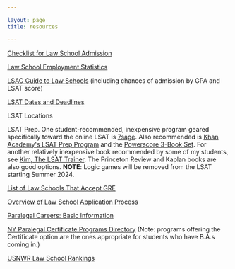 ```yaml
---

layout: page
title: resources

---
```


[Checklist for Law School Admission](http://www.lsac.org/jd/applying-to-law-school/lsat-cas-checklist)

[Law School Employment Statistics](http://abarequireddisclosures.org/MainHome.aspx)

[LSAC Guide to Law Schools](https://officialguide.lsac.org/Release/OfficialGuide_Default.aspx) (including chances of admission by GPA and LSAT score)

[LSAT Dates and Deadlines](https://www.lsac.org/lsat/lsat-dates-deadlines-score-release-dates)

LSAT Locations 

LSAT Prep.  One student-recommended, inexpensive program geared specifically toward the online LSAT is [7sage](https://7sage.com/). Also recommended is [Khan Academy's LSAT Prep Program](https://www.khanacademy.org/prep/lsat) and the [Powerscore 3-Book Set](https://www.powerscore.com/lsat/publications).  For another relatively inexpensive book recommended by some of my students, see [Kim, The LSAT Trainer](https://www.amazon.com/LSAT-Trainer-Remarkable-Self-Study-Self-Driven/dp/0989081532/ref=la_B00CQEERIO_1_1?s=books&ie=UTF8&qid=1525126177&sr=1-1). The Princeton Review and Kaplan books are also good options.  <b>NOTE</b>: Logic games will be removed from the LSAT starting Summer 2024.

[List of Law Schools That Accept GRE](https://www.ets.org/gre/test-takers/admissions-resources/law-school/program-list.html)

[Overview of Law School Application Process](https://www.lsac.org/applying-law-school/jd-application-process)

[Paralegal Careers: Basic Information](https://www.americanbar.org/groups/paralegals/profession-information/educational-information-for-paralegals/)

[NY Paralegal Certificate Programs Directory](https://www.americanbar.org/groups/paralegals/paralegal-resource-directory/paralegal-resource-directory1/?q=New%20York&hl=on&hl.fl=title%2Cdescription&wt=json&start=0&rows=10&path=%2Fcontent%2Faba-cms-dotorg%2Fen%2Fgroups%2Fparalegals%2Fparalegal-resource-directory&defType=dismax&mm=75%25&fl=id%3Aid%2Cscore%3Ascore%2Ctitle%3Atitle_s%2Cdescription%3Adescription_txt_en%2Curl%3Aurl_s%2CpublishedDate%3Apublished_date_dt%2CPublishing%20Entity%3APublishing_Entity%2CTopics%3ATopics%2CresourceType%3Asling_resource_type_s%2CcqTags%3Acq_tags%2CisProduct%3Ais_product_b%2Csku%3Aproduct_id_s%2CchildProducts%3Achild_product_ids_ss%2ClistPrice%3Alist_price_s%2CproductType%3Aproduct_class_code_description_s%2Cimagery%3Aimage_url_ss%2Cauthor%3Aauthor_ss&json.facet=%7B%22City%22%3A%7B%22type%22%3A%22terms%22%2C%22field%22%3A%22CHILDREN%22%2C%22limit%22%3A100%7D%2C%22State%22%3A%7B%22type%22%3A%22terms%22%2C%22field%22%3A%22SOLO%22%2C%22limit%22%3A100%7D%2C%22Institution%20Type%22%3A%7B%22type%22%3A%22terms%22%2C%22field%22%3A%22INTL%22%2C%22limit%22%3A100%7D%2C%22Type%20of%20Degree%22%3A%7B%22type%22%3A%22terms%22%2C%22field%22%3A%22CIVILRIGHT%22%2C%22limit%22%3A100%7D%2C%22publishing_entity_tags%22%3A%7B%22type%22%3A%22terms%22%2C%22field%22%3A%22cq_tags%22%2C%22prefix%22%3A%22publishing_entity%3A%22%2C%22limit%22%3A100%7D%7D&facet=true&sort=score%20DESC) (Note: programs offering the Certificate option are the ones appropriate for students who have B.A.s coming in.)

[USNWR Law School Rankings](https://www.usnews.com/best-graduate-schools/top-law-schools/law-rankings)
